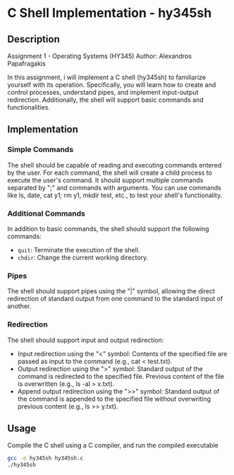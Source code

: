 # C Shell Implementation - hy345sh

## Description
Assignment 1 - Operating Systems (HY345)
Author: Alexandros Papafragakis

In this assignment, i will implement a C shell (hy345sh) to familiarize yourself with its operation. Specifically, you will learn how to create and control processes, understand pipes, and implement input-output redirection. Additionally, the shell will support basic commands and functionalities.

## Implementation

### Simple Commands
The shell should be capable of reading and executing commands entered by the user. For each command, the shell will create a child process to execute the user's command. It should support multiple commands separated by ";" and commands with arguments. You can use commands like ls, date, cat y1; rm y1, mkdir test, etc., to test your shell's functionality.

### Additional Commands
In addition to basic commands, the shell should support the following commands:
- `quit`: Terminate the execution of the shell.
- `chdir`: Change the current working directory.

### Pipes
The shell should support pipes using the "|" symbol, allowing the direct redirection of standard output from one command to the standard input of another.

### Redirection
The shell should support input and output redirection:
- Input redirection using the "<" symbol: Contents of the specified file are passed as input to the command (e.g., cat < test.txt).
- Output redirection using the ">" symbol: Standard output of the command is redirected to the specified file. Previous content of the file is overwritten (e.g., ls -al > x.txt).
- Append output redirection using the ">>" symbol: Standard output of the command is appended to the specified file without overwriting previous content (e.g., ls >> y.txt).

## Usage
Compile the C shell using a C compiler, and run the compiled executable

```bash
gcc -o hy345sh hy345sh.c
./hy345sh
